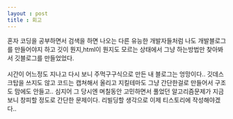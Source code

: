 ```yaml
---
layout : post
title : 회고
---
```



혼자 코딩을 공부하면서 검색을 하면 나오는 다른 유능한 개발자들처럼 나도 개발블로그를 만들어야지 하고
깃이 뭔지,html이 뭔지도 모르는 상태에서 그냥 하는방법만 찾아봐서 깃블로그를 만들었었다.
<br/>
<br/>
시간이 어느정도 지나고 다시 보니 주먹구구식으로 만든 내 블로그는 엉망이다..
깃데스크탑을 쓰지도 않고 코드는 캡쳐해서 올리고 지킬테마도 그냥 간단한걸로 만들어서 구조도 맘에도 안들고..
심지어 그 당시엔 며칠동안 고민하면서 풀었던 알고리즘문제가 지금보니 창피할 정도로 간단한 문제이다.
리빌딩할 생각으로 이제 티스토리에 작성해야겠다..

